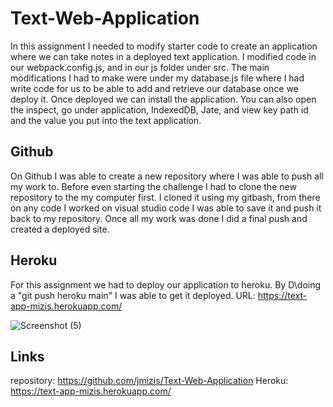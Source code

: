 # Text-Web-Application

In this assignment I needed to modify starter code to create an application where we can take notes in a deployed text application. I modified code in our webpack.config.js, and in our js folder under src. The main modifications I had to make were under my database.js file where I had write code for us to be able to add and retrieve our database once we deploy it. Once deployed we can install the application. You can also open the inspect, go under application, IndexedDB, Jate, and view key path id and the value you put into the text application. 



## Github 

On Github I was able to create a new repository where I was able to push all my work to. Before even starting the challenge I had to clone the new repository to the my computer first. I cloned it using my gitbash, from there on any code I worked on visual studio code I was able to save it and push it back to my repository. Once all my work was done I did a final push and created a deployed site. 


## Heroku

For this assignment we had to deploy our application to heroku.  By D\doing a "git push heroku main" I was able to get it deployed.
URL: https://text-app-mizis.herokuapp.com/

![Screenshot (5)](https://user-images.githubusercontent.com/107073756/206284165-eb6d8793-7bf2-41d0-882e-dfc799ca5e35.png)


 


## Links 
repository: https://github.com/jmizis/Text-Web-Application
Heroku: https://text-app-mizis.herokuapp.com/
